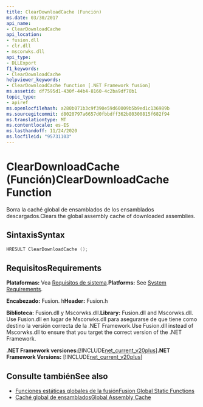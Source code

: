 ```yaml
---
title: ClearDownloadCache (Función)
ms.date: 03/30/2017
api_name:
- ClearDownloadCache
api_location:
- fusion.dll
- clr.dll
- mscorwks.dll
api_type:
- DLLExport
f1_keywords:
- ClearDownloadCache
helpviewer_keywords:
- ClearDownloadCache function [.NET Framework fusion]
ms.assetid: df7595d1-430f-44b4-8160-4c2ba9df70b1
topic_type:
- apiref
ms.openlocfilehash: a280b071b3c9f390e59d60009b5b9ed1c136989b
ms.sourcegitcommit: d8020797a6657d0fbbdff362b80300815f682f94
ms.translationtype: MT
ms.contentlocale: es-ES
ms.lasthandoff: 11/24/2020
ms.locfileid: "95731103"
---
```

# <a name="cleardownloadcache-function"></a><span data-ttu-id="55a87-102">ClearDownloadCache (Función)</span><span class="sxs-lookup"><span data-stu-id="55a87-102">ClearDownloadCache Function</span></span>

<span data-ttu-id="55a87-103">Borra la caché global de ensamblados de los ensamblados descargados.</span><span class="sxs-lookup"><span data-stu-id="55a87-103">Clears the global assembly cache of downloaded assemblies.</span></span>  
  
## <a name="syntax"></a><span data-ttu-id="55a87-104">Sintaxis</span><span class="sxs-lookup"><span data-stu-id="55a87-104">Syntax</span></span>  
  
```cpp  
HRESULT ClearDownloadCache ();  
```  
  
## <a name="requirements"></a><span data-ttu-id="55a87-105">Requisitos</span><span class="sxs-lookup"><span data-stu-id="55a87-105">Requirements</span></span>  

 <span data-ttu-id="55a87-106">**Plataformas:** Vea [Requisitos de sistema](../../get-started/system-requirements.md).</span><span class="sxs-lookup"><span data-stu-id="55a87-106">**Platforms:** See [System Requirements](../../get-started/system-requirements.md).</span></span>  
  
 <span data-ttu-id="55a87-107">**Encabezado:** Fusion. h</span><span class="sxs-lookup"><span data-stu-id="55a87-107">**Header:** Fusion.h</span></span>  
  
 <span data-ttu-id="55a87-108">**Biblioteca:** Fusion.dll y Mscorwks.dll.</span><span class="sxs-lookup"><span data-stu-id="55a87-108">**Library:** Fusion.dll and Mscorwks.dll.</span></span> <span data-ttu-id="55a87-109">Use Fusion.dll en lugar de Mscorwks.dll para asegurarse de que tiene como destino la versión correcta de la .NET Framework.</span><span class="sxs-lookup"><span data-stu-id="55a87-109">Use Fusion.dll instead of Mscorwks.dll to ensure that you target the correct version of the .NET Framework.</span></span>  
  
 <span data-ttu-id="55a87-110">**.NET Framework versiones:**[!INCLUDE[net_current_v20plus](../../../../includes/net-current-v20plus-md.md)]</span><span class="sxs-lookup"><span data-stu-id="55a87-110">**.NET Framework Versions:** [!INCLUDE[net_current_v20plus](../../../../includes/net-current-v20plus-md.md)]</span></span>  
  
## <a name="see-also"></a><span data-ttu-id="55a87-111">Consulte también</span><span class="sxs-lookup"><span data-stu-id="55a87-111">See also</span></span>

- [<span data-ttu-id="55a87-112">Funciones estáticas globales de la fusión</span><span class="sxs-lookup"><span data-stu-id="55a87-112">Fusion Global Static Functions</span></span>](fusion-global-static-functions.md)
- [<span data-ttu-id="55a87-113">Caché global de ensamblados</span><span class="sxs-lookup"><span data-stu-id="55a87-113">Global Assembly Cache</span></span>](../../app-domains/gac.md)
